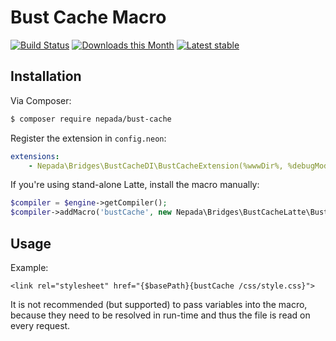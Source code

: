 Bust Cache Macro
================

[![Build Status](https://travis-ci.org/nepada/bust-cache.svg?branch=master)](https://travis-ci.org/nepada/bust-cache)
[![Downloads this Month](https://img.shields.io/packagist/dm/nepada/bust-cache.svg)](https://packagist.org/packages/nepada/bust-cache)
[![Latest stable](https://img.shields.io/packagist/v/nepada/bust-cache.svg)](https://packagist.org/packages/nepada/bust-cache)


Installation
------------

Via Composer:

```sh
$ composer require nepada/bust-cache
```

Register the extension in `config.neon`:

```yaml
extensions:
	- Nepada\Bridges\BustCacheDI\BustCacheExtension(%wwwDir%, %debugMode%)
```

If you're using stand-alone Latte, install the macro manually:
```php
$compiler = $engine->getCompiler();
$compiler->addMacro('bustCache', new Nepada\Bridges\BustCacheLatte\BustCacheMacro($compiler, $wwwDir, $debugMode));
```


Usage
-----

Example:

```latte
<link rel="stylesheet" href="{$basePath}{bustCache /css/style.css}">
```

It is not recommended (but supported) to pass variables into the macro, because they need to be resolved in run-time and thus the file is read on every request.
